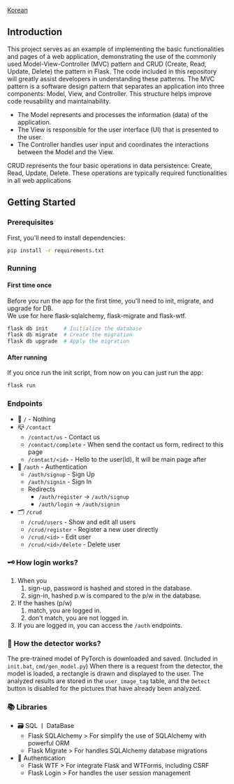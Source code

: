 [Korean](./README.md)

## Introduction

This project serves as an example of implementing the basic functionalities and pages of a web application,
demonstrating the use of the commonly used Model-View-Controller (MVC) pattern and CRUD (Create, Read, Update, Delete)
the pattern in Flask.
The code included in this repository will greatly assist developers in understanding these patterns.
The MVC pattern is a software design pattern that separates an application into three components: Model, View, and
Controller.
This structure helps improve code reusability and maintainability.

- The Model represents and processes the information (data) of the application.
- The View is responsible for the user interface (UI) that is presented to the user.
- The Controller handles user input and coordinates the interactions between the Model and the View.

CRUD represents the four basic operations in data persistence: Create, Read, Update, Delete.
These operations are
typically required functionalities in all web applications

## Getting Started

### Prerequisites

First, you'll need to install dependencies:

```bash
pip install -r requirements.txt
```

### Running

#### First time once

Before you run the app for the first time, you'll need to init, migrate, and upgrade for DB.  
We use for here flask-sqlalchemy, flask-migrate and flask-wtf.

```bash
flask db init     # Initialize the database
flask db migrate  # Create the migration
flask db upgrade  # Apply the migration
```

#### After running

If you once run the init script, from now on you can just run the app:

```bash
flask run
```

### Endpoints

- 🤷 `/` - Nothing
- 📪 `/contact`
    - `/contact/us` - Contact us
    - `/contact/complete` - When send the contact us form, redirect to this page
    - `/contact/<id>` - Hello to the user(id), It will be main page after
- 🔐 `/auth` - Authentication
    - `/auth/signup` - Sign Up
    - `/auth/signin` - Sign In
    - Redirects
        - `/auth/register` -> `/auth/signup`
        - `/auth/login` -> `/auth/signin`
- 🗂️ `/crud`
    - `/crud/users` - Show and edit all users
    - `/crud/register` - Register a new user directly
    - `/crud/<id>` - Edit user
    - `/crud/<id>/delete` - Delete user

### 🗝️ How login works?

1. When you
    1. sign-up, password is hashed and stored in the database.
    2. sign-in, hashed p.w is compared to the p/w in the database.
2. If the hashes (p/w)
    1. match, you are logged in.
    2. don't match, you are not logged in.
3. If you are logged in, you can access the `/auth` endpoints.

### 👀 How the detector works?

The pre-trained model of PyTorch is downloaded and saved. (Included in `init.bat`, `cmd/gen_model.py`)
When there is a request from the detector, the model is loaded, a rectangle is drawn and displayed to the user.
The analyzed results are stored in the `user_image_tag` table,
and the `Detect` button is disabled for the pictures that have already been analyzed.

### 📚 Libraries

- 🗃️ SQL ㅣ DataBase
    - Flask SQLAlchemy > For simplify the use of SQLAlchemy with powerful ORM
    - Flask Migrate > For handles SQLAlchemy database migrations
- 🔐 Authentication
    - Flask WTF > For integrate Flask and WTForms, including CSRF
    - Flask Login > For handles the user session management
